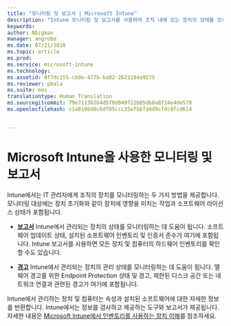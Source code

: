 ```yaml
---
title: "모니터링 및 보고서 | Microsoft Intune"
description: "Intune 모니터링 및 보고서를 사용하여 조직 내에 있는 장치의 상태를 모니터링합니다."
keywords: 
author: Nbigman
manager: angrobe
ms.date: 07/21/2016
ms.topic: article
ms.prod: 
ms.service: microsoft-intune
ms.technology: 
ms.assetid: 0f7dc155-cb8e-477b-ba02-2623194a9575
ms.reviewer: pbala
ms.suite: ems
translationtype: Human Translation
ms.sourcegitcommit: 79e7113b2b4d5f0d049f22b05db0a8f24e4de570
ms.openlocfilehash: c1a810bd8c6df05ccc35efbbfd4d9cfdc8fcd614


---
```


# Microsoft Intune을 사용한 모니터링 및 보고서
Intune에서는 IT 관리자에게 조직의 장치를 모니터링하는 두 가지 방법을 제공합니다. 모니터링 대상에는 장치 초기화와 같이 장치에 영향을 미치는 작업과 소프트웨어 라이선스 상태가 포함됩니다.

-   **[보고서](../deploy-use/understand-microsoft-intune-operations-by-using-reports.md)** Intune에서 관리되는 장치의 상태를 모니터링하는 데 도움이 됩니다. 소프트웨어 업데이트 상태, 설치된 소프트웨어 인벤토리 및 인증서 준수가 여기에 포함됩니다.
     Intune 보고서를 사용하면 모든 장치 및 컴퓨터의 하드웨어 인벤토리를 확인할 수도 있습니다.

-   **[경고](../deploy-use/get-notified-by-alerts.md)** Intune에서 관리되는 장치의 관리 상태를 모니터링하는 데 도움이 됩니다. 맬웨어 경고를 위한 Endpoint Protection 상태 및 경고, 제한된 디스크 공간 또는 네트워크 연결과 관련된 경고가 여기에 포함됩니다.

Intune에서 관리하는 장치 및 컴퓨터는 속성과 설치된 소프트웨어에 대한 자세한 정보를 반환합니다. Intune에서는 정보를 검사하고 제공하는 도구와 보고서가 제공됩니다. 자세한 내용은 [Microsoft Intune에서 인벤토리를 사용하는 장치 이해](../deploy-use/understand-your-devices-with-inventory-in-microsoft-intune.md)를 참조하세요.



<!--HONumber=Aug16_HO3-->


